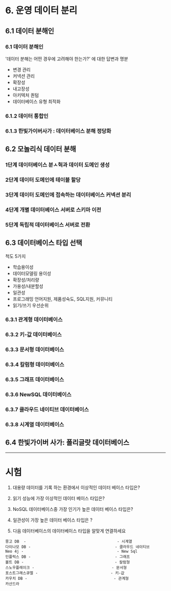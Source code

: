# 6. 운영 데이터 분리

## 6.1 데이터 분해인
### 6.1 데이터 분해인
'데이터 분해는 어떤 경우에 고려해야 한는가?' 에 대한 답변과 명분
- 변경 관리
- 커넥션 관리
- 확장성
- 내고장성
- 아키텍처 퀀텀
- 데이터베이스 유형 최적화
### 6.1.2 데이터 통합인
### 6.1.3 한빛가이버사가 : 데이터베이스 분해 정당화

## 6.2 모놀리식 데이터 분해
### 1단계 데이터베이스 분ㅅ헉과 데이터 도메인 생성
### 2단계 데이터 도메인에 테이블 할당
### 3단계 데이터 도메인에 접속하는 데이터베이스 커넥션 분리
### 4단계 개별 데이터베이스 서버로 스키마 이전
### 5단계 독립적 데이터베이스 서버로 전환

## 6.3 데이터베이스 타입 선택
척도 5가지 
- 학습용이성
- 데이터모델링 용이성
- 확장성/처리량
- 가용성/내분할성
- 일관성
- 프로그래밍 언어지원, 제품성숙도, SQL지원, 커뮤니티
- 읽기/쓰기 우선순위

### 6.3.1 관계형 데이터베이스

### 6.3.2 키-값 데이터베이스

### 6.3.3 문서형 데이터베이스

### 6.3.4 칼럼형 데이터베이스

### 6.3.5 그래프 데이터베이스

### 6.3.6 NewSQL 데이터베이스

### 6.3.7 클라우드 네이티브 데이터베이스

### 6.3.8 시계열 데이터베이스

## 6.4 한빛가이버 사가: 폴리글랏 데이터베이스

---------------------------------------------------------------------------------------------------

# 시험
1. 대용량 데이터를 기록 하는 환경에서 이상적인 데이터 베이스 타입은?

2. 읽기 성능에 가장 이상적인 데이터 베이스 타입은?

3. NoSQL 데이터베이스중 가장 인기가 높은 데이터 베이스 타입은?

4. 일관성이 가장 높은 데이터 베이스 타입은 ?

5. 다음 데이터베이스의 데이터베이스 타입을 알맞게 연결하세요
```
몽고 DB  -                                        - 시계열
다이나모 DB -                                     - 클라우드 네이티브
Neo 4j -                                         - New Sql
인플럭스 DB -                                     - 그래프
볼트 DB -                                        - 칼럼형
스노우플레이크 -                                  - 문서형
포스트그래스큐엘 -                                - 키-값
카우치 DB -                                      - 관계형
카산드라
```

